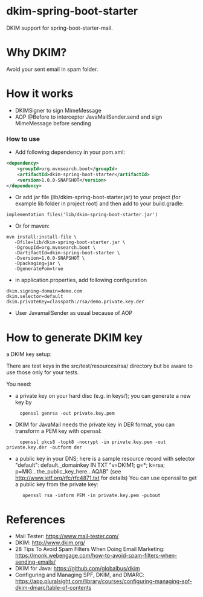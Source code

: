 dkim-spring-boot-starter
========================
DKIM support for spring-boot-starter-mail.

# Why DKIM?

Avoid your sent email in spam folder.

# How it works

*  DKIMSigner to sign MimeMessage
*  AOP @Before to interceptor JavaMailSender.send and sign MimeMessage before sending

### How to use

* Add following dependency in your pom.xml:

````xml
<dependency>
    <groupId>org.mvnsearch.boot</groupId>
    <artifactId>dkim-spring-boot-starter</artifactId>
    <version>1.0.0-SNAPSHOT</version>
</dependency>
````

* Or add jar file (lib/dkim-spring-boot-starter.jar) to your project 
(for example lib folder in project root) and then add to your build.gradle:

```implementation files('lib/dkim-spring-boot-starter.jar')```

* Or for maven:

```
mvn install:install-file \
   -Dfile=lib/dkim-spring-boot-starter.jar \
   -DgroupId=org.mvnsearch.boot \
   -DartifactId=dkim-spring-boot-starter \
   -Dversion=1.0.0-SNAPSHOT \
   -Dpackaging=jar \
   -DgeneratePom=true
```

* in application.properties, add following configuration
```
dkim.signing-domain=demo.com
dkim.selector=default
dkim.privateKey=classpath:/rsa/demo.private.key.der
```
* User JavamailSender as usual because of AOP

# How to generate DKIM key

a DKIM key setup:

There are test keys in the src/test/resources/rsa/ directory but be aware to use those only for your tests.

You need:

* a private key on your hard disc (e.g. in keys/); you can generate a new key by

```
     openssl genrsa -out private.key.pem
```

* DKIM for JavaMail needs the private key in DER format, you can transform a PEM key with openssl:
```
     openssl pkcs8 -topk8 -nocrypt -in private.key.pem -out private.key.der -outform der
```
* a public key in your DNS; here is a sample resource record with selector "default": default._domainkey IN TXT "v=DKIM1; g=*; k=rsa; p=MIG...the_public_key_here...AQAB" (see http://www.ietf.org/rfc/rfc4871.txt for details)
You can use openssl to get a public key from the private key:
```
      openssl rsa -inform PEM -in private.key.pem -pubout
```

# References

* Mail Tester: https://www.mail-tester.com/
* DKIM: http://www.dkim.org/
* 28 Tips To Avoid Spam Filters When Doing Email Marketing: https://monk.webengage.com/how-to-avoid-spam-filters-when-sending-emails/
* DKIM for Java: https://github.com/globalbus/dkim
* Configuring and Managing SPF, DKIM, and DMARC: https://app.pluralsight.com/library/courses/configuring-managing-spf-dkim-dmarc/table-of-contents
